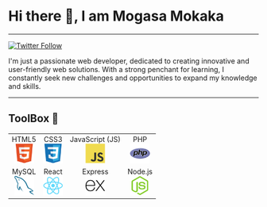 # Hi there 👋, I am Mogasa Mokaka

---


[![Twitter Follow](https://img.shields.io/twitter/follow/MogasaMokaka?style=social)](https://twitter.com/MogasaMokaka)

I'm just a passionate web developer, dedicated to creating innovative and user-friendly web solutions. With a strong penchant for learning, I constantly seek new challenges and opportunities to expand my knowledge and skills.

---


## ToolBox 🧰
<table>
  <tr>
    <td align="center">
      HTML5
      <br>
      <img src="https://raw.githubusercontent.com/devicons/devicon/master/icons/html5/html5-original.svg" width="40" height="40">
    </td>
    <td align="center">
      CSS3
      <br>
      <img src="https://raw.githubusercontent.com/devicons/devicon/master/icons/css3/css3-original.svg" width="40" height="40">
    </td>
    <td align="center">
      JavaScript (JS)
      <br>
      <img src="https://raw.githubusercontent.com/devicons/devicon/master/icons/javascript/javascript-original.svg" width="40" height="40">
    </td>
    <td align="center">
      PHP
      <br>
      <img src="https://raw.githubusercontent.com/devicons/devicon/master/icons/php/php-original.svg" width="40" height="40">
    </td>
  </tr>
  <tr>
    <td align="center">
      MySQL
      <br>
      <img src="https://raw.githubusercontent.com/devicons/devicon/master/icons/mysql/mysql-original.svg" width="40" height="40">
    </td>
    <td align="center">
      React
      <br>
      <img src="https://raw.githubusercontent.com/devicons/devicon/master/icons/react/react-original.svg" width="40" height="40">
<!--     </td>
    <td align="center">
      MariaDB
      <br>
      <img src="https://raw.githubusercontent.com/devicons/devicon/master/icons/mariadb/mariadb-original.svg" width="40" height="40">
    </td> -->
    <td align="center">
      Express
      <br>
      <img src="https://raw.githubusercontent.com/devicons/devicon/master/icons/express/express-original.svg" width="40" height="40">
    </td>
    <td align="center">
      Node.js
      <br>
      <img src="https://raw.githubusercontent.com/devicons/devicon/master/icons/nodejs/nodejs-original.svg" width="40" height="40">
    </td>
  </tr>
</table>
<!---
MogasaMokaka/MogasaMokaka is a ✨ special ✨ repository because its `README.md` (this file) appears on your GitHub profile.
You can click the Preview link to take a look at your changes.
--->
